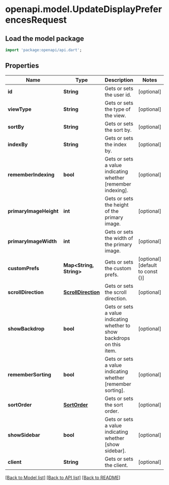 # openapi.model.UpdateDisplayPreferencesRequest

## Load the model package
```dart
import 'package:openapi/api.dart';
```

## Properties
Name | Type | Description | Notes
------------ | ------------- | ------------- | -------------
**id** | **String** | Gets or sets the user id. | [optional] 
**viewType** | **String** | Gets or sets the type of the view. | [optional] 
**sortBy** | **String** | Gets or sets the sort by. | [optional] 
**indexBy** | **String** | Gets or sets the index by. | [optional] 
**rememberIndexing** | **bool** | Gets or sets a value indicating whether [remember indexing]. | [optional] 
**primaryImageHeight** | **int** | Gets or sets the height of the primary image. | [optional] 
**primaryImageWidth** | **int** | Gets or sets the width of the primary image. | [optional] 
**customPrefs** | **Map<String, String>** | Gets or sets the custom prefs. | [optional] [default to const {}]
**scrollDirection** | [**ScrollDirection**](ScrollDirection.md) | Gets or sets the scroll direction. | [optional] 
**showBackdrop** | **bool** | Gets or sets a value indicating whether to show backdrops on this item. | [optional] 
**rememberSorting** | **bool** | Gets or sets a value indicating whether [remember sorting]. | [optional] 
**sortOrder** | [**SortOrder**](SortOrder.md) | Gets or sets the sort order. | [optional] 
**showSidebar** | **bool** | Gets or sets a value indicating whether [show sidebar]. | [optional] 
**client** | **String** | Gets or sets the client. | [optional] 

[[Back to Model list]](../README.md#documentation-for-models) [[Back to API list]](../README.md#documentation-for-api-endpoints) [[Back to README]](../README.md)


